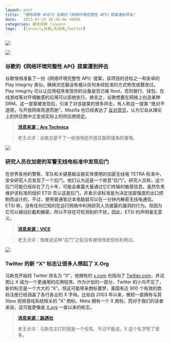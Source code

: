 ```yaml
---
layout: post
title:	"硬核观察 #1073 谷歌的《网络环境完整性 API》提案遭到抨击"
date:	2023-07-25 18:39:46 +0800 
categories:	硬核观察 linuxcn 
tags:	[linuxcn,谷歌,无线电,Twitter]
---
```



![](/Asserts/Images//attachment/album/202307/25/183708b3pp311kk6wtrp3k.jpg)


![](/Asserts/Images//attachment/album/202307/25/183724yk9jqfckqfjv8359.jpg)


### 谷歌的《网络环境完整性 API》提案遭到抨击


谷歌悄悄准备了一份《网络环境完整性 API》提案，该项目的目标之一和安卓的 Play Integrity 类似，确保浏览器没有被以任何未经批准的方式修改或篡改过。Play Integrity 可以让应用程序发现你的设备是否已被 Root，否则银行、钱包、在线游戏等对环境敏感的应用可以拒绝执行。换言之，谷歌想要在网络上创造某种 DRM。这一提案被发现后，引来了对该提案的很多抨击，有人称这一提案 “绝对不道德，与开放网络背道而驰”。Mozilla 也已经表达了 [反对意见](https://github.com/mozilla/standards-positions/issues/852)，认为它会从理论上的供应商中立变成实际上的供应商锁定。



> 
> **[消息来源：Ars Technica](https://arstechnica.com/gadgets/2023/07/googles-web-integrity-api-sounds-like-drm-for-the-web/)**
> 
> 
> 



> 
> 老王点评：谷歌总是干了一些悄悄挖开放互联网墙角的事情。
> 
> 
> 


![](/Asserts/Images//attachment/album/202307/25/183737k0iggg94aniy04dd.jpg)


### 研究人员在加密的军警无线电标准中发现后门


在世界各地的警察、军队和关键基础设施实体使用的加密无线电 TETRA 标准中，安全研究人员发现了一个后门，他们认为这是一个故意“后门”。研究人员称，这个后门可能已经存在了几十年，可能会暴露大量通过它们传输的敏感信息。虽然负责维护该标准的组织 ETSI 否认这是后门，并表示该标准是为决定加密强度的出口控制而设计的，不过，使用普通笔记本电脑就可以在一分钟内解密无线电通信。ETSI 称，没有任何已知的在运行网络中利用研究人员披露的漏洞的行为。但因为它可以被动拦截和解密，所以不存在可检测到的干扰，因此，ETSI 的声明毫无意义。



> 
> **[消息来源：VICE](https://www.vice.com/en/article/4a3n3j/backdoor-in-police-radios-tetra-burst)**
> 
> 
> 



> 
> 老王点评：很难说这种“后门”之前没有被悄悄发现和利用过。
> 
> 
> 


![](/Asserts/Images//attachment/album/202307/25/183806qdexro1p4pyeq1cp.jpg)


### Twitter 的新 “X” 标志让很多人想起了 X.Org


马斯克开始将 Twitter 改名为 “X”，他拥有的 [x.com](http://x.com/) 也指向了 [Twitter.com](http://twitter.com/)，并试图让 X 成为一个更通用的应用程序。作为计划的一部分，Twitter 的小鸟不见了，新的标志是一个大大的 “X”。但这可能带来商标噩梦。美国有近 900 个有效的商标注册已经涵盖了各行各业的 X 字母。比如自 2003 年以来，微软一直拥有与其 Xbox 视频游戏系统相关的 “X” 商标。Meta 拥有一个 X 商标。而对于我们的读者来说，这可能更像是 [X.org](http://x.org/) 一直以来的标志。



> 
> **[消息来源：路透社](https://www.reuters.com/technology/problem-with-x-meta-microsoft-hundreds-more-own-trademarks-new-twitter-name-2023-07-25/)**
> 
> 
> 



> 
> 老王点评：马斯克主打的就是一个任性。不过不能说，X 这个名字短了很多。
> 
> 
>
